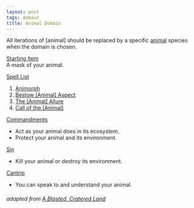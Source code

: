 ```yaml
---
layout: post
tags: domain
title: Animal Domain
---
```


All iterations of [animal] should be replaced by a specific [animal](https://www.generatormix.com/random-animal-generator) species when the domain is chosen.

<ins>Starting Item</ins> <br>
A mask of your animal.

<ins>Spell List</ins>
1. [Animorph](/2020/11/12/animorph)
1. [Bestow [Animal] Aspect](/2020/11/12/bestow-aspect)
1. [The [Animal] Allure](/2020/11/12/animal-allure)
1. [Call of the [Animal]](/2020/11/12/call-of-the-animal)

<ins>Commandments</ins>
- Act as your animal does in its ecosystem.
- Protect your animal and its environment.

<ins>Sin</ins>
- Kill your animal or destroy its environment.

<ins>Cantrip</ins>
- You can speak to and understand your animal.

###### adapted from [A Blasted, Cratered Land](https://crateredland.blogspot.com/2019/02/cleric-domains-vol-3.html)
